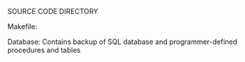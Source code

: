 SOURCE CODE DIRECTORY

Makefile:

Database:
	Contains backup of SQL database and programmer-defined procedures and tables
